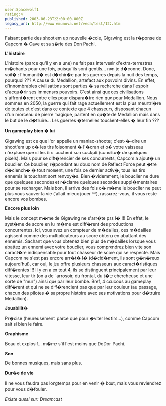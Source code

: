 ```yaml
---
user:Spacewolf1
rating:4
published: 2003-06-23T22:00:00.000Z
legacy_url: http://www.emunova.net/veda/test/122.htm
---
```

Faisant partie des shoot'em up nouvelle �cole, Gigawing est la r�ponse de Capcom � Cave et sa s�rie des Don Pachi.  

  

**L'histoire**  

L'histoire (parce qu'il y en a une) ne fait pas intervenir d'extra-terrestres m�chants pour une fois, puisqu'ils sont gentils... non je d�conne. Donc, voil� : l'humanit� est d�chir�e par les guerres depuis la nuit des temps, pourquoi ??? A cause du Medallion, artefact aux pouvoirs divins. En effet, d'innombrables civilisations sont parties � sa recherche dans l'espoir d'acqu�rir ses immenses pouvoirs. C'est ainsi que ces civilisations s'affront�rent entre elles pour dispara�tre rien que pour Medallion. Nous sommes en 2050, la guerre qui fait rage actuellement est la plus meurtri�re de toutes et c'est dans ce contexte que 4 chasseurs, disposant chacun d'un morceau de pierre magique, partent en qu�te de Medallion mais dans le but de le d�truire... Les guerres �ternelles touchent-elles � leur fin ???  

  

**Un gameplay bien � lui**  

Gigawing est ce que l'on appelle un maniac-shooter, c'est-�-dire un shoot'em up o� les tirs foisonnent � l'�cran et o� votre vaisseau n'explose que si les tirs touchent son cockpit (constitu� de quelques pixels). Mais pour se diff�rencier de ses concurrents, Capcom a ajout� un bouclier. Ce bouclier, r�pondant au doux nom de Reflect Force peut �tre d�clench� � tout moment, une fois ce dernier activ�, tous les tirs ennemis le touchant sont renvoy�s. Bien �videmment, le bouclier ne dure que quelques secondes et r�clame quelques secondes suppl�mentaires pour se recharger. Mais bon, il arrive des fois o� m�me le bouclier ne peut plus vous sauver la vie (fallait mieux jouer ^^), rassurez-vous, il vous reste encore vos bombes.  

  

**Encore plus loin**  

Mais le concept m�me de Gigawing ne s'arr�te pas l� !!! En effet, le syst�me de score en lui m�me est diff�rent des productions concurrentes. Ici, vous avez un compteur de m�dailles, ces m�dailles agissent comme des multiplicateurs au score obtenu en abattant des ennemis. Sachant que vous obtenez bien plus de m�dailles lorsque vous abattez un ennemi avec votre bouclier, vous comprendrez bien vite son caract�re indispensable pour tout chasseur de score qui se respecte. Mais Capcom ne s'est pas encore arr�t� l� (d�cid�ment, ils sont g�n�reux aujourd'hui), car oui, le jeu offre plusieurs chasseurs aux caract�ristiques diff�rentes !!! Il y en a en tout 4, ils se distinguent principalement par leur vitesse, leur tir (on a de l'arrosoir, du frontal, du t�te chercheuse et une sorte de "mur") ainsi que par leur bombe. Bref, 4 coucous au gameplay diff�rent et qui ne se diff�rencient pas que par leur couleur (au passage, chacun des pilotes � sa propre histoire avec ses motivations pour d�truire Medallion).  

  

  

**Jouabilit�**  

Pr�cise (heureusement, parce que pour �viter les tirs...), comme Capcom sait si bien le faire.  

**Graphisme**  

Beau et explosif... m�me s'il l'est moins que DoDon Pachi.  

**Son**  

De bonnes musiques, mais sans plus.  

**Dur�e de vie**  

Il ne vous faudra pas longtemps pour en venir � bout, mais vous reviendrez pour vous d�fouler.  

  

_Existe aussi sur:_ _Dreamcast_